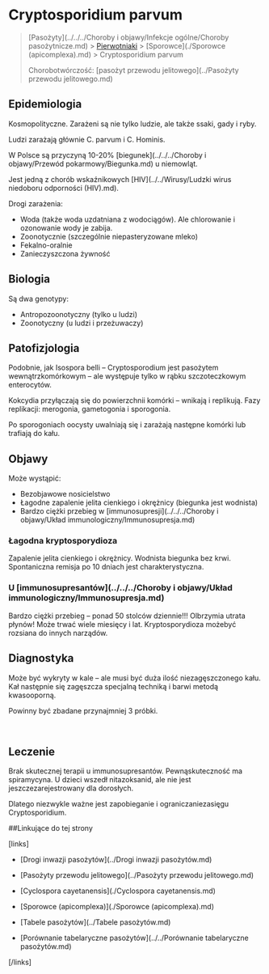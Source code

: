 # Cryptosporidium parvum

> [Pasożyty](../../../Choroby i objawy/Infekcje ogólne/Choroby pasożytnicze.md) > [Pierwotniaki](./Pierwotniaki.md) > [Sporowce](./Sporowce (apicomplexa).md) > Cryptosporidium parvum
>
> Chorobotwórczość: [pasożyt przewodu jelitowego](../Pasożyty przewodu jelitowego.md)



## Epidemiologia

Kosmopolityczne. Zarażeni są nie tylko ludzie, ale także ssaki, gady i ryby.

Ludzi zarażają głównie C. parvum i C. Hominis. 

W Polsce są przyczyną 10-20% [biegunek](../../../Choroby i objawy/Przewód pokarmowy/Biegunka.md) u niemowląt.

Jest jedną z chorób wskaźnikowych [HIV](../../Wirusy/Ludzki wirus niedoboru odporności (HIV).md).

Drogi zarażenia:

- Woda (także woda uzdatniana z wodociągów). Ale chlorowanie i ozonowanie wody je zabija.
- Zoonotycznie (szczególnie niepasteryzowane mleko)
- Fekalno-oralnie
- Zanieczyszczona żywność





## Biologia

Są dwa genotypy:

- Antropozoonotyczny (tylko u ludzi)
- Zoonotyczny (u ludzi i przeżuwaczy)





## Patofizjologia

Podobnie, jak Isospora belli – Cryptosporodium jest pasożytem wewnątrzkomórkowym – ale występuje tylko w rąbku szczoteczkowym enterocytów.

Kokcydia przyłączają się do powierzchnii komórki – wnikają i replikują. Fazy replikacji: merogonia, gametogonia i sporogonia.

Po sporogoniach oocysty uwalniają się i zarażają następne komórki lub trafiają do kału.



## Objawy

Może wystąpić:

- Bezobjawowe nosicielstwo
- Łagodne zapalenie jelita cienkiego i okrężnicy (biegunka jest wodnista)
- Bardzo ciężki przebieg w [immunosupresji](../../../Choroby i objawy/Układ immunologiczny/Immunosupresja.md)





### Łagodna kryptosporydioza

Zapalenie jelita cienkiego i okrężnicy. Wodnista biegunka bez krwi. Spontaniczna remisja po 10 dniach jest charakterystyczna.



### U [immunosupresantów](../../../Choroby i objawy/Układ immunologiczny/Immunosupresja.md)

Bardzo ciężki przebieg – ponad 50 stolców dziennie!!! Olbrzymia utrata płynów! Może trwać wiele miesięcy i lat. Kryptosporydioza możebyć rozsiana do innych narządów.



## Diagnostyka

Może być wykryty w kale – ale musi być duża ilość niezagęszczonego kału. Kał następnie się zagęszcza specjalną techniką i barwi metodą kwasooporną.

Powinny być zbadane przynajmniej 3 próbki.

 

## Leczenie

Brak skutecznej terapii u immunosupresantów. Pewnąskuteczność ma spiramycyna. U dzieci wszedł nitazoksanid, ale nie jest jeszczezarejestrowany dla dorosłych.

Dlatego niezwykle ważne jest zapobieganie i ograniczaniezasięgu Cryptosporidium.



##Linkujące do tej strony

[links]

- [Drogi inwazji pasożytów](../Drogi inwazji pasożytów.md)

- [Pasożyty przewodu jelitowego](../Pasożyty przewodu jelitowego.md)

- [Cyclospora cayetanensis](./Cyclospora cayetanensis.md)

- [Sporowce (apicomplexa)](./Sporowce (apicomplexa).md)

- [Tabele pasożytów](../Tabele pasożytów.md)

- [Porównanie tabelaryczne pasożytów](../../Porównanie tabelaryczne pasożytów.md)


[/links]

